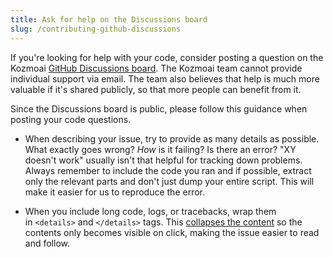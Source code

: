 ```yaml
---
title: Ask for help on the Discussions board
slug: /contributing-github-discussions
---
```


If you're looking for help with your code, consider posting a question on the Kozmoai [GitHub Discussions board](https://github.com/digitranslab/kozmoai/discussions). The Kozmoai team cannot provide individual support via email. The team also believes that help is much more valuable if it's shared publicly, so that more people can benefit from it.

Since the Discussions board is public, please follow this guidance when posting your code questions.

* When describing your issue, try to provide as many details as possible. What exactly goes wrong? _How_ is it failing? Is there an error? "XY doesn't work" usually isn't that helpful for tracking down problems. Always remember to include the code you ran and if possible, extract only the relevant parts and don't just dump your entire script. This will make it easier for us to reproduce the error.

* When you include long code, logs, or tracebacks, wrap them in `<details>` and `</details>` tags. This [collapses the content](https://developer.mozilla.org/en/docs/Web/HTML/Element/details) so the contents only becomes visible on click, making the issue easier to read and follow.